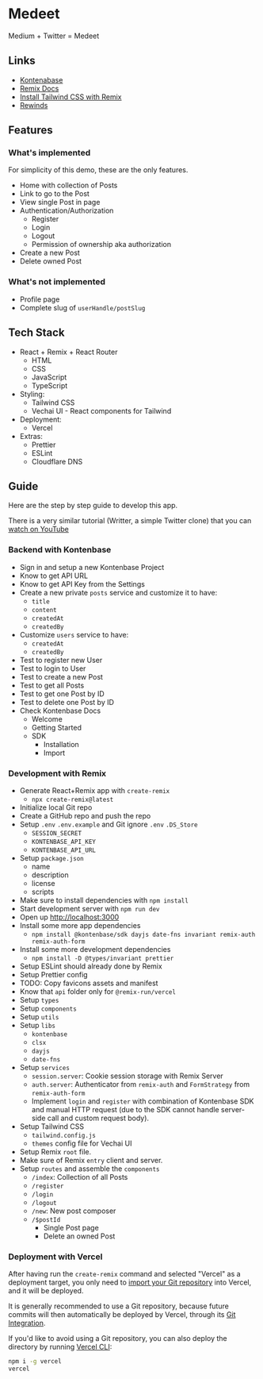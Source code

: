 # Medeet

Medium + Twitter = Medeet

## Links

- [Kontenabase](https://kontenbase.com)
- [Remix Docs](https://remix.run/docs)
- [Install Tailwind CSS with Remix](https://tailwindcss.com/docs/guides/remix)
- [Rewinds](https://rewinds.mhaidarhanif.com)

## Features

### What's implemented

For simplicity of this demo, these are the only features.

- Home with collection of Posts
- Link to go to the Post
- View single Post in page
- Authentication/Authorization
  - Register
  - Login
  - Logout
  - Permission of ownership aka authorization
- Create a new Post
- Delete owned Post

### What's not implemented

- Profile page
- Complete slug of `userHandle/postSlug`

## Tech Stack

- React + Remix + React Router
  - HTML
  - CSS
  - JavaScript
  - TypeScript
- Styling:
  - Tailwind CSS
  - Vechai UI - React components for Tailwind
- Deployment:
  - Vercel
- Extras:
  - Prettier
  - ESLint
  - Cloudflare DNS

## Guide

Here are the step by step guide to develop this app.

There is a very similar tutorial (Writter, a simple Twitter clone) that you can [watch on YouTube](https://youtu.be/_aYuP92rOAk)

### Backend with Kontenbase

- Sign in and setup a new Kontenbase Project
- Know to get API URL
- Know to get API Key from the Settings
- Create a new private `posts` service and customize it to have:
  - `title`
  - `content`
  - `createdAt`
  - `createdBy`
- Customize `users` service to have:
  - `createdAt`
  - `createdBy`
- Test to register new User
- Test to login to User
- Test to create a new Post
- Test to get all Posts
- Test to get one Post by ID
- Test to delete one Post by ID
- Check Kontenbase Docs
  - Welcome
  - Getting Started
  - SDK
    - Installation
    - Import

### Development with Remix

- Generate React+Remix app with `create-remix`
  - `npx create-remix@latest`
- Initialize local Git repo
- Create a GitHub repo and push the repo
- Setup `.env` `.env.example` and Git ignore `.env` `.DS_Store`
  - `SESSION_SECRET`
  - `KONTENBASE_API_KEY`
  - `KONTENBASE_API_URL`
- Setup `package.json`
  - name
  - description
  - license
  - scripts
- Make sure to install dependencies with `npm install`
- Start development server with `npm run dev`
- Open up [http://localhost:3000](http://localhost:3000)
- Install some more app dependencies
  - `npm install @kontenbase/sdk dayjs date-fns invariant remix-auth remix-auth-form`
- Install some more development dependencies
  - `npm install -D @types/invariant prettier`
- Setup ESLint should already done by Remix
- Setup Prettier config
- TODO: Copy favicons assets and manifest
- Know that `api` folder only for `@remix-run/vercel`
- Setup `types`
- Setup `components`
- Setup `utils`
- Setup `libs`
  - `kontenbase`
  - `clsx`
  - `dayjs`
  - `date-fns`
- Setup `services`
  - `session.server`: Cookie session storage with Remix Server
  - `auth.server`: Authenticator from `remix-auth` and `FormStrategy` from `remix-auth-form`
  - Implement `login` and `register` with combination of Kontenbase SDK and manual HTTP request (due to the SDK cannot handle server-side call and custom request body).
- Setup Tailwind CSS
  - `tailwind.config.js`
  - `themes` config file for Vechai UI
- Setup Remix `root` file.
- Make sure of Remix `entry` client and server.
- Setup `routes` and assemble the `components`
  - `/index`: Collection of all Posts
  - `/register`
  - `/login`
  - `/logout`
  - `/new`: New post composer
  - `/$postId`
    - Single Post page
    - Delete an owned Post

### Deployment with Vercel

After having run the `create-remix` command and selected "Vercel" as a deployment target, you only need to [import your Git repository](https://vercel.com/new) into Vercel, and it will be deployed.

It is generally recommended to use a Git repository, because future commits will then automatically be deployed by Vercel, through its [Git Integration](https://vercel.com/docs/concepts/git).

If you'd like to avoid using a Git repository, you can also deploy the directory by running [Vercel CLI](https://vercel.com/cli):

```sh
npm i -g vercel
vercel
```
